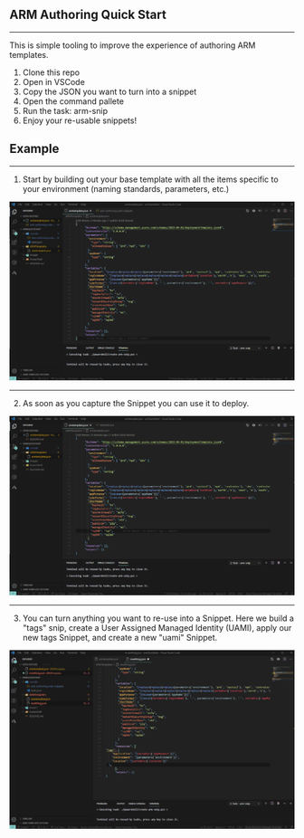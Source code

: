 ## ARM Authoring Quick Start
---
This is simple tooling to improve the experience of authoring ARM templates.

1. Clone this repo
2. Open in VSCode
3. Copy the JSON you want to turn into a snippet
4. Open the command pallete
5. Run the task: arm-snip
6. Enjoy your re-usable snippets!

## Example
----
1. Start by building out your base template with all the items specific to your environment (naming standards, parameters, etc.)

![Step1](images/armStep1.gif)

---

2. As soon as you capture the Snippet you can use it to deploy.

![Step2](images/armStep2.gif)

---

3. You can turn anything you want to re-use into a Snippet. Here we build a "tags" snip, create a User Assigned Managed Identity (UAMI), apply our new tags Snippet, and create a new "uami" Snippet.

![Step3](images/armStep3.gif)